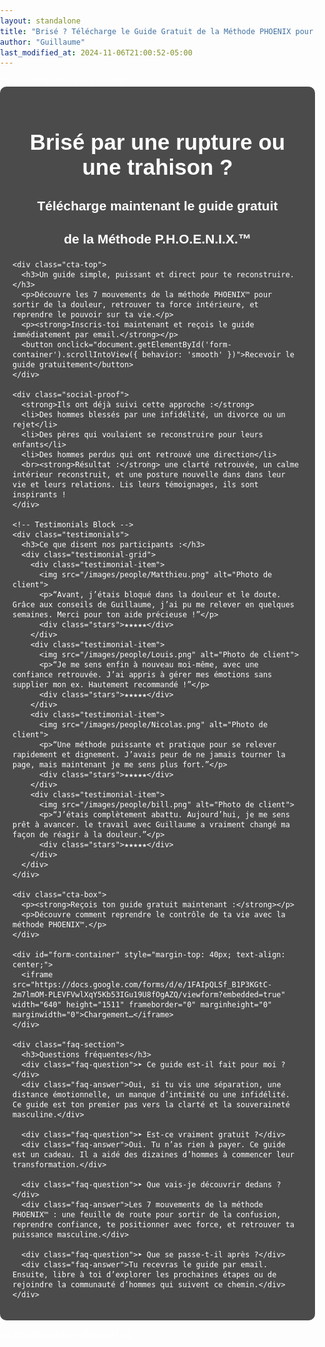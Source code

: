 ```yaml
---
layout: standalone
title: "Brisé ? Télécharge le Guide Gratuit de la Méthode PHOENIX pour te Relever et te Reconstruire"
author: "Guillaume"
last_modified_at: 2024-11-06T21:00:52-05:00
---
```


<head>
  <meta charset="UTF-8">
  <meta name="viewport" content="width=device-width, initial-scale=1.0">
  <title>{{ page.title }}</title>
  <style>
    body {
      margin: 0;
      padding: 0;
      font-family: Arial, sans-serif;
      background: url('/images/Brise-tes-chaines_edited.jpg') no-repeat center center fixed;
      background-size: cover;
      color: #fff;
    }
    .content-container { position: relative; max-width: 800px; margin: 0 auto; padding: 20px; background-color: rgba(0,0,0,0.7); border-radius: 10px; }
    .title-background { text-align: center; margin-bottom: 20px; }
    .title-background h1 { font-size: 2.5em; margin-bottom: 10px; }
    .title-background h2 { font-size: 1.5em; }

     /* CTA haut de page */
    .cta-top {
      text-align: center;
      margin: 25px 0;
      padding: 20px;
      background-color: rgba(255, 255, 255, 0.9);
      color: #000;
      border-radius: 10px;
    }
    .cta-top h3 {
      margin-top: 0;
      font-size: 1.2em;
    }
    .cta-top button {
      font-size: 1.2em;
      color: #fff;
      background-color: #d9534f;
      border: none;
      border-radius: 5px;
      padding: 10px 20px;
      cursor: pointer;
      margin-top: 10px;
    }
    .cta-top button:hover {
      background-color: #c9302c;
    }

    .benefits-intro {
      margin-top: 20px;
      font-size: 1.1em;
      line-height: 1.4em;
    }

    .benefits-list {
      padding: 15px;
      margin: 20px 0;
      background-color: rgba(200, 240, 200, 0.9);
      border-radius: 10px;
      color: #000;
      font-size: 1.1em;
    }
    .benefits-list li {
      margin-bottom: 10px;
      list-style: none;
    }
    .benefits-list li:before {
      content: "✔";
      color: green;
      margin-right: 10px;
    }

    /* Social Proof / Intro */
    .social-proof {
      background-color: rgba(255, 255, 255, 0.9);
      color: #000;
      margin: 20px 0;
      padding: 20px;
      border-radius: 10px;
      font-size: 1.1em;
      line-height: 1.4em;
    }

    /* Testimonials Block */
    .testimonials {
      margin: 30px 0;
      text-align: center;
    }
    .testimonials h3 {
      margin-bottom: 20px;
    }

    .testimonial-grid {
      display: grid;
      grid-template-columns: repeat(2, 1fr);
      grid-template-rows: repeat(2, auto);
      grid-gap: 20px;
      justify-items: center;
      margin: 0 auto;
      max-width: 600px;
    }
    .testimonial-item {
      background-color: rgba(255, 255, 255, 0.9);
      padding: 10px;
      border-radius: 10px;
      color: #000;
      box-shadow: 0 4px 6px rgba(0, 0, 0, 0.1);
      width: 100%;
      box-sizing: border-box;
      text-align: center;
    }
    .testimonial-item img {
      width: 60px;
      height: 60px;
      border-radius: 50%;
      margin-bottom: 10px;
    }
    .testimonial-item p {
      font-size: 0.95em;
      margin-bottom: 10px;
      line-height: 1.3em;
    }
    .stars {
      color: #f1c40f;
      font-size: 1.2em;
    }

    .cta-box {
      text-align: center;
      margin: 30px 0;
      padding: 20px;
      color: #000;
      background-color: rgba(200, 240, 200, 0.9);
      border-radius: 10px;
    }
    .cta-box button {
      font-size: 1.2em;
      color: #fff;
      background-color: #d9534f;
      border: none;
      border-radius: 5px;
      padding: 10px 20px;
      cursor: pointer;
    }
    .cta-box button:hover {
      background-color: #c9302c;
    }
    iframe {
      display: block;
      margin: 20px auto;
      border-radius: 10px;
    }
    /* Styles for the FAQ section */
    .faq-section {
      margin-top: 40px; /* Space from the form */
      background-color: rgba(255, 255, 255, 0.9);
      color: #000;
      padding: 20px;
      border-radius: 10px;
    }
    .faq-question {
      cursor: pointer;
      margin-bottom: 10px;
      border-bottom: 1px solid #ddd; /* Subtle separator */
      padding-bottom: 5px;
      font-weight: bold;
    }
    .faq-answer {
      display: none; /* Initially hide the answers */
      margin-left: 20px; /* Indentation for answers */
      margin-bottom: 15px;
    }

    iframe { display: block; margin: 20px auto; border-radius: 10px; }

  </style>
  {% include head-custom.html %}
</head>

<body>
  <div class="content-container">
    <div class="title-background">
      <h1>Brisé par une rupture ou une trahison ?</h1>
      <h2>Télécharge maintenant le guide gratuit</h2>
      <h2>de la Méthode P.H.O.E.N.I.X.™</h2>
    </div>

    <div class="cta-top">
      <h3>Un guide simple, puissant et direct pour te reconstruire.</h3>
      <p>Découvre les 7 mouvements de la méthode PHOENIX™ pour sortir de la douleur, retrouver ta force intérieure, et reprendre le pouvoir sur ta vie.</p>
      <p><strong>Inscris-toi maintenant et reçois le guide immédiatement par email.</strong></p>
      <button onclick="document.getElementById('form-container').scrollIntoView({ behavior: 'smooth' })">Recevoir le guide gratuitement</button>
    </div>

    <div class="social-proof">
      <strong>Ils ont déjà suivi cette approche :</strong>
      <li>Des hommes blessés par une infidélité, un divorce ou un rejet</li>
      <li>Des pères qui voulaient se reconstruire pour leurs enfants</li>
      <li>Des hommes perdus qui ont retrouvé une direction</li>
      <br><strong>Résultat :</strong> une clarté retrouvée, un calme intérieur reconstruit, et une posture nouvelle dans dans leur vie et leurs relations. Lis leurs témoignages, ils sont inspirants ! 
    </div>

    <!-- Testimonials Block -->
    <div class="testimonials">
      <h3>Ce que disent nos participants :</h3>
      <div class="testimonial-grid">
        <div class="testimonial-item">
          <img src="/images/people/Matthieu.png" alt="Photo de client">
          <p>“Avant, j’étais bloqué dans la douleur et le doute. Grâce aux conseils de Guillaume, j’ai pu me relever en quelques semaines. Merci pour ton aide précieuse !”</p>
          <div class="stars">★★★★★</div>
        </div>
        <div class="testimonial-item">
          <img src="/images/people/Louis.png" alt="Photo de client">
          <p>“Je me sens enfin à nouveau moi-même, avec une confiance retrouvée. J’ai appris à gérer mes émotions sans supplier mon ex. Hautement recommandé !”</p>
          <div class="stars">★★★★★</div>
        </div>
        <div class="testimonial-item">
          <img src="/images/people/Nicolas.png" alt="Photo de client">
          <p>“Une méthode puissante et pratique pour se relever rapidement et dignement. J’avais peur de ne jamais tourner la page, mais maintenant je me sens plus fort.”</p>
          <div class="stars">★★★★★</div>
        </div>
        <div class="testimonial-item">
          <img src="/images/people/bill.png" alt="Photo de client">
          <p>“J’étais complètement abattu. Aujourd’hui, je me sens prêt à avancer. le travail avec Guillaume a vraiment changé ma façon de réagir à la douleur.”</p>
          <div class="stars">★★★★★</div>
        </div>
      </div>
    </div>

    <div class="cta-box">
      <p><strong>Reçois ton guide gratuit maintenant :</strong></p>
      <p>Découvre comment reprendre le contrôle de ta vie avec la méthode PHOENIX™.</p>
    </div>

    <div id="form-container" style="margin-top: 40px; text-align: center;">
      <iframe src="https://docs.google.com/forms/d/e/1FAIpQLSf_B1P3KGtC-2m7lmOM-PLEVFVwlXqY5Kb53IGu19U8fOgAZQ/viewform?embedded=true" width="640" height="1511" frameborder="0" marginheight="0" marginwidth="0">Chargement…</iframe>
    </div>

    <div class="faq-section">
      <h3>Questions fréquentes</h3>
      <div class="faq-question">➤ Ce guide est-il fait pour moi ?</div>
      <div class="faq-answer">Oui, si tu vis une séparation, une distance émotionnelle, un manque d’intimité ou une infidélité. Ce guide est ton premier pas vers la clarté et la souveraineté masculine.</div>

      <div class="faq-question">➤ Est-ce vraiment gratuit ?</div>
      <div class="faq-answer">Oui. Tu n’as rien à payer. Ce guide est un cadeau. Il a aidé des dizaines d’hommes à commencer leur transformation.</div>

      <div class="faq-question">➤ Que vais-je découvrir dedans ?</div>
      <div class="faq-answer">Les 7 mouvements de la méthode PHOENIX™ : une feuille de route pour sortir de la confusion, reprendre confiance, te positionner avec force, et retrouver ta puissance masculine.</div>

      <div class="faq-question">➤ Que se passe-t-il après ?</div>
      <div class="faq-answer">Tu recevras le guide par email. Ensuite, libre à toi d’explorer les prochaines étapes ou de rejoindre la communauté d’hommes qui suivent ce chemin.</div>
    </div>
  </div>

  <script>
    const questions = document.querySelectorAll('.faq-question');
    questions.forEach(q => q.addEventListener('click', () => {
      const answer = q.nextElementSibling;
      answer.style.display = answer.style.display === 'block' ? 'none' : 'block';
    }));
  </script>

  {% include youtube-follow.html %}
</body>


